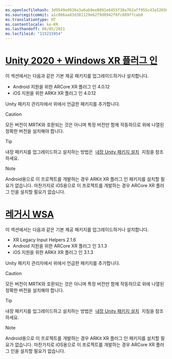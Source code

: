 ```yaml
---
ms.openlocfilehash: 3d9549ed936e3a6ab9ee8091e6455f38a762aff955c43a5265642c7c50b549ef
ms.sourcegitcommit: a1c086aa83d381129e62f9d8942f0fc889ffcab0
ms.translationtype: HT
ms.contentlocale: ko-KR
ms.lasthandoff: 08/05/2021
ms.locfileid: "115215954"
---
```

# <a name="unity-2020--windows-xr-plugin"></a>[Unity 2020 + Windows XR 플러그 인](#tab/winxr)

이 섹션에서는 다음과 같은 기본 제공 패키지를 업그레이드하거나 설치합니다.

* Android 지원을 위한 ARCore XR 플러그 인 4.0.12
* iOS 지원을 위한 ARKit XR 플러그 인 4.0.12

Unity 패키지 관리자에서 위에서 언급한 패키지를 추가합니다.

> [!CAUTION]
> 모든 버전이 MRTK와 호환되는 것은 아니며 특정 버전만 함께 작동하므로 위에 나열된 정확한 버전을 설치해야 합니다.

>[!TIP]
> 내장 패키지를 업그레이드하고 설치하는 방법은  [내장 Unity 패키지 설치](../mr-learning-asa-02.md#installing-inbuilt-unity-packages-and-importing-the-tutorial-assets)  지침을 참조하세요.

> [!NOTE]
> Android용으로 이 프로젝트를 개발하는 경우 ARKit XR 플러그 인 패키지를 설치할 필요가 없습니다. 마찬가지로 iOS용으로 이 프로젝트를 개발하는 경우 ARCore XR 플러그 인을 설치할 필요가 없습니다.

# <a name="legacy-wsa"></a>[레거시 WSA](#tab/wsa)

이 섹션에서는 다음과 같은 기본 제공 패키지를 업그레이드하거나 설치합니다.

* XR Legacy Input Helpers 2.1.6
* Android 지원을 위한 ARCore XR 플러그 인 3.1.3
* iOS 지원을 위한 ARKit XR 플러그 인 3.1.3

Unity 패키지 관리자에서 위에서 언급한 패키지를 추가합니다.

> [!CAUTION]
> 모든 버전이 MRTK와 호환되는 것은 아니며 특정 버전만 함께 작동하므로 위에 나열된 정확한 버전을 설치해야 합니다.

>[!TIP]
> 내장 패키지를 업그레이드하고 설치하는 방법은  [내장 Unity 패키지 설치](../mr-learning-asa-02.md#installing-inbuilt-unity-packages-and-importing-the-tutorial-assets)  지침을 참조하세요.

> [!NOTE]
> Android용으로 이 프로젝트를 개발하는 경우 ARKit XR 플러그 인 패키지를 설치할 필요가 없습니다. 마찬가지로 iOS용으로 이 프로젝트를 개발하는 경우 ARCore XR 플러그 인을 설치할 필요가 없습니다.
